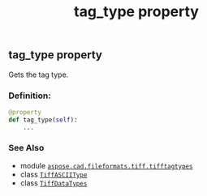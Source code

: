 ﻿---
title: tag_type property
second_title: Aspose.CAD for Python via .NET API References
description: 
type: docs
weight: 140
url: /python-net/aspose.cad.fileformats.tiff.tifftagtypes/tiffasciitype/tag_type/
is_root: false
---

## tag_type property


Gets the tag type.
### Definition:
```python
@property
def tag_type(self):
    ...
```

### See Also
* module [`aspose.cad.fileformats.tiff.tifftagtypes`](../../)
* class [`TiffASCIIType`](/cad/python-net/aspose.cad.fileformats.tiff.tifftagtypes/tiffasciitype)
* class [`TiffDataTypes`](/cad/python-net/aspose.cad.fileformats.tiff.enums/tiffdatatypes)
